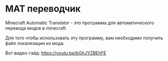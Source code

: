 # MAT переводчик

Minecraft Automatic Translator - это программа для автоматического перевода модов в minecraft.

Для того чтобы использовать эту программу, вам необходимо получить файл локализации из мода.

Вот видео-гайд: https://youtu.be/bGhJYZBEhFE
